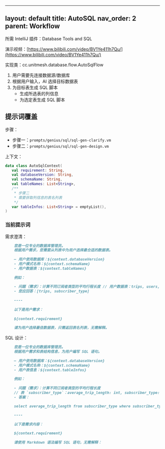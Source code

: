 

---
layout: default
title: AutoSQL
nav_order: 2
parent: Workflow
---

所需 IntelliJ 插件：Database Tools and SQL

演示视频：[https://www.bilibili.com/video/BV1Ye411h7Qu/](https://www.bilibili.com/video/BV1Ye411h7Qu/)

实现类：cc.unitmesh.database.flow.AutoSqlFlow

1. 用户需要先连接数据源/数据库
2. 根据用户输入，AI 选择目标数据表
3. 为目标表生成 SQL 脚本
    - 生成所选表的列信息
    - 为选定表生成 SQL 脚本

## 提示词覆盖

步骤：

- 步骤一：`prompts/genius/sql/sql-gen-clarify.vm`
- 步骤二：`prompts/genius/sql/sql-gen-design.vm`

上下文：

```kotlin
data class AutoSqlContext(
   val requirement: String,
   val databaseVersion: String,
   val schemaName: String,
   val tableNames: List<String>,
   /**
    * 步骤二
    * 需要获取列信息的表名列表
    */
   var tableInfos: List<String> = emptyList(),
)
```

### 当前提示词

需求澄清：

```markdown
    您是一位专业的数据库管理员。
    根据用户需求，您需要从列表中为用户选择最合适的数据表。
    
    — 用户使用数据库：${context.databaseVersion}
    - 用户模式名称：${context.schemaName}
    - 用户数据表：${context.tableNames}
    
    例如：
    
    - 问题（需求）：计算不同订阅者类型的平均行程长度 // 用户数据表：trips, users, subscriber_type
    - 您应回答：[trips, subscriber_type]
    
    ----
    
    以下是用户需求：
    
    ${context.requirement}
    
    请为用户选择最佳数据表，只需返回表名列表，无需解释。
```

SQL 设计：

```markdown    
    您是一位专业的数据库管理员。
    根据用户需求和表结构信息，为用户编写 SQL 语句。
    
    — 用户使用数据库：${context.databaseVersion}
    - 用户模式名称：${context.schemaName}
    - 用户表信息：${context.tableInfos}
    
    例如：
    
    - 问题（需求）：计算不同订阅者类型的平均行程长度
    // 表 `subscriber_type`：average_trip_length: int, subscriber_type: string
    - 答案：

    select average_trip_length from subscriber_type where subscriber_type = 'subscriber'
    
    ----
    
    以下是需求内容：

    ${context.requirement}
    
    请使用 Markdown 语法编写 SQL 语句，无需解释：
```